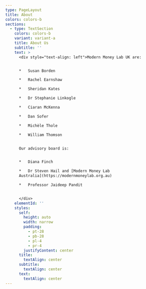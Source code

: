 ```yaml
---
type: PageLayout
title: About
colors: colors-b
sections:
  - type: TextSection
    colors: colors-b
    variant: variant-a
    title: About Us
    subtitle: ''
    text: >
      <div style="text-align: left">Modern Money Lab UK are:


      *   Susan Borden

      *   Rachel Earnshaw

      *   Sheridan Kates

      *   Dr Stephanie Linkogle

      *   Ciaran McKenna

      *   Dan Sofer

      *   Michèle Thole

      *   William Thomson


      Our advisory board is:


      *   Diana Finch

      *   Dr Steven Hail and [Modern Money Lab
      Australia](https://modernmoneylab.org.au)

      *   Professor Jaideep Pandit


      </div>
    elementId: ''
    styles:
      self:
        height: auto
        width: narrow
        padding:
          - pt-28
          - pb-28
          - pl-4
          - pr-4
        justifyContent: center
      title:
        textAlign: center
      subtitle:
        textAlign: center
      text:
        textAlign: center
---
```

